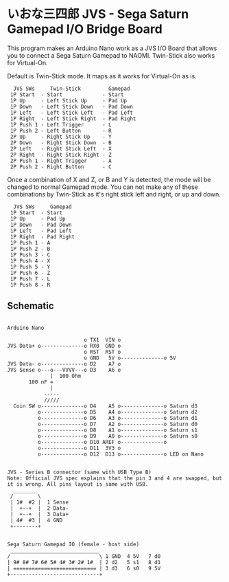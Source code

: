 # いおな三四郎 JVS - Sega Saturn Gamepad I/O Bridge Board

This program makes an Arduino Nano work as a JVS I/O Board that allows you
to connect a Sega Saturn Gamepad to NAOMI. Twin-Stick also works for Virtual-On.

Default is Twin-Stick mode. It maps as it works for Virtual-On as is.

```
  JVS SWs     Twin-Stick         Gamepad
 1P Start  - Start             - Start
 1P Up     - Left Stick Up     - Pad Up
 1P Down   - Left Stick Down   - Pad Down
 1P Left   - Left Stick Left   - Pad Left
 1P Right  - Left Stick Right  - Pad Right
 1P Push 1 - Left Trigger      - L
 1P Push 2 - Left Button       - R
 2P Up     - Right Stick Up    - Y
 2P Down   - Right Stick Down  - B
 2P Left   - Right Stick Left  - X
 2P Right  - Right Stick Right - Z
 2P Push 1 - Right Trigger     - A
 2P Push 2 - Right Button      - C
```

Once a combination of X and Z, or B and Y is detected, the mode will be changed
to normal Gamepad mode. You can not make any of these combinations by Twin-Stick
as it's right stick left and right, or up and down.

```
  JVS SWs     Gamepad
 1P Start  - Start
 1P Up     - Pad Up
 1P Down   - Pad Down
 1P Left   - Pad Left
 1P Right  - Pad Right
 1P Push 1 - A
 1P Push 2 - B
 1P Push 3 - C
 1P Push 4 - X
 1P Push 5 - Y
 1P Push 6 - Z
 1P Push 7 - L
 1P Push 8 - R
```

## Schematic
```

Arduino Nano

                         o TX1  VIN o
JVS Data+ o--------------o RX0  GND o
                         o RST  RST o
                         o GND   5V o--------------o 5V
JVS Data- o--------------o D2    A7 o
JVS Sense o---o---VVVV---o D3    A6 o
              |  100 Ohm
       100 nF =
              |
            -----
            /////
  Coin SW o--------------o D4    A5 o--------------o Saturn d3
          o--------------o D5    A4 o--------------o Saturn d2
          o--------------o D6    A3 o--------------o Saturn d1
          o--------------o D7    A2 o--------------o Saturn d0
          o--------------o D8    A1 o--------------o Saturn s1
          o--------------o D9    A0 o--------------o Saturn s0
          o--------------o D10 AREF o--------------o
          o--------------o D11  3V3 o
          o--------------o D12  D13 o--------------o LED on Nano


JVS - Series B connector (same with USB Type B)
Note: Official JVS spec explains that the pin 3 and 4 are swapped, but it is wrong. All pins layout is same with USB.
  ________
 /        \
 | 1#  #2 |  1 Sense
 |  +--+  |  2 Data-
 |  +--+  |  3 Data+
 | 4#  #3 |  4 GND
 +--------+


Sega Saturn Gamepad IO (female - host side)
 _____________________________
/                             \ 1 GND  4 5V   7 d0
| 9# 8# 7# 6# 5# 4# 3# 2# 1#  | 2 d2   5 s1   8 d1
| =========================== | 3 d3   6 s0   9 5V
+-----------------------------+
```
